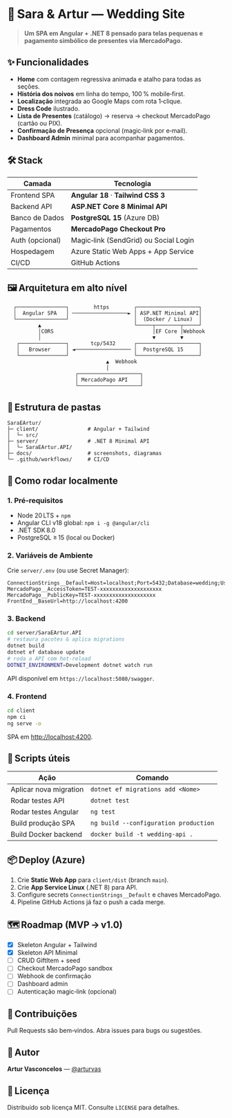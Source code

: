 # 💍 Sara & Artur — Wedding Site

> **Um SPA em Angular + .NET 8 pensado para telas pequenas e pagamento simbólico de presentes via MercadoPago.**

## ✨ Funcionalidades

* **Home** com contagem regressiva animada e atalho para todas as seções.
* **História dos noivos** em linha do tempo, 100 % mobile‑first.
* **Localização** integrada ao Google Maps com rota 1‑clique.
* **Dress Code** ilustrado.
* **Lista de Presentes** (catálogo) → reserva → checkout MercadoPago (cartão ou PIX).
* **Confirmação de Presença** opcional (magic‑link por e‑mail).
* **Dashboard Admin** minimal para acompanhar pagamentos.

## 🛠️ Stack

| Camada          | Tecnologia                            |
| --------------- | ------------------------------------- |
| Frontend SPA    | **Angular 18** · **Tailwind CSS 3**   |
| Backend API     | **ASP.NET Core 8 Minimal API**        |
| Banco de Dados  | **PostgreSQL 15** (Azure DB)          |
| Pagamentos      | **MercadoPago Checkout Pro**          |
| Auth (opcional) | Magic‑link (SendGrid) ou Social Login |
| Hospedagem      | Azure Static Web Apps + App Service   |
| CI/CD           | GitHub Actions                        |

## 🖼️ Arquitetura em alto nível

```
  ┌────────────────┐        https        ┌────────────────────┐
  │  Angular SPA   │ ──────────────────► │ ASP.NET Minimal API│
  └────────────────┘                     │  (Docker / Linux)  │
          ▲                              └─────┬────────┬─────┘
          │CORS                                │EF Core │Webhook
          │                                    ▼        ▼
   ┌───────────────┐       tcp/5432      ┌────────────────────┐
   │   Browser     │ ◄────────────────── │  PostgreSQL 15     │
   └───────────────┘                     └────────────────────┘
                                ▲  Webhook
                                │
                      ┌────────────────────┐
                      │ MercadoPago API    │
                      └────────────────────┘
```

## 📁 Estrutura de pastas

```
SaraEArtur/
├─ client/                # Angular + Tailwind
│  └─ src/
├─ server/                # .NET 8 Minimal API
│  └─ SaraEArtur.API/
├─ docs/                  # screenshots, diagramas
└─ .github/workflows/     # CI/CD
```

## 🚀 Como rodar localmente

### 1. Pré‑requisitos

* Node 20 LTS + `npm`
* Angular CLI v18 global: `npm i -g @angular/cli`
* .NET SDK 8.0
* PostgreSQL ≥ 15 (local ou Docker)

### 2. Variáveis de Ambiente

Crie `server/.env` (ou use Secret Manager):

```env
ConnectionStrings__Default=Host=localhost;Port=5432;Database=wedding;Username=postgres;Password=postgres
MercadoPago__AccessToken=TEST-xxxxxxxxxxxxxxxxxxxx
MercadoPago__PublicKey=TEST-xxxxxxxxxxxxxxxxxxxx
FrontEnd__BaseUrl=http://localhost:4200
```

### 3. Backend

```bash
cd server/SaraEArtur.API
# restaura pacotes & aplica migrations
dotnet build
dotnet ef database update
# roda a API com hot‑reload
DOTNET_ENVIRONMENT=Development dotnet watch run
```

API disponível em `https://localhost:5080/swagger`.

### 4. Frontend

```bash
cd client
npm ci
ng serve -o
```

SPA em [http://localhost:4200](http://localhost:4200).

## 🧪 Scripts úteis

| Ação                   | Comando                               |
| ---------------------- | ------------------------------------- |
| Aplicar nova migration | `dotnet ef migrations add <Nome>`     |
| Rodar testes API       | `dotnet test`                         |
| Rodar testes Angular   | `ng test`                             |
| Build produção SPA     | `ng build --configuration production` |
| Build Docker backend   | `docker build -t wedding-api .`       |

## 📦 Deploy (Azure)

1. Crie **Static Web App** para `client/dist` (branch `main`).
2. Crie **App Service Linux** (.NET 8) para API.
3. Configure secrets `ConnectionStrings__Default` e chaves MercadoPago.
4. Pipeline GitHub Actions já faz o push a cada merge.

## 🗺️ Roadmap (MVP → v1.0)

* [x] Skeleton Angular + Tailwind
* [x] Skeleton API Minimal
* [ ] CRUD GiftItem + seed
* [ ] Checkout MercadoPago sandbox
* [ ] Webhook de confirmação
* [ ] Dashboard admin
* [ ] Autenticação magic‑link (opcional)

## 🤝 Contribuições

Pull Requests são bem‑vindos. Abra issues para bugs ou sugestões.

## 👤 Autor

**Artur Vasconcelos** — [@arturvas](https://github.com/arturvas)

## 📝 Licença

Distribuído sob licença MIT. Consulte `LICENSE` para detalhes.
